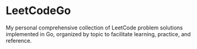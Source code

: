 # LeetCodeGo
My personal comprehensive collection of LeetCode problem solutions implemented in Go, organized by topic to facilitate learning, practice, and reference.
